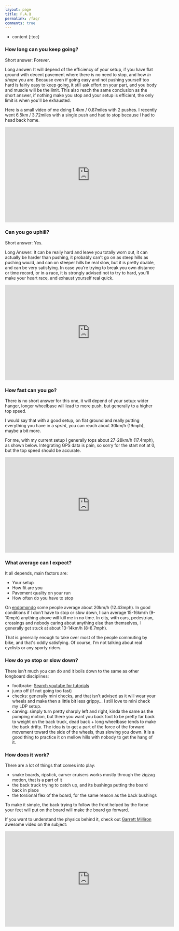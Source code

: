 ```yaml
---
layout: page
title: F.A.Q
permalink: /faq/
comments: true
---
```


* content
{:toc}

### How long can you keep going?

Short answer: Forever.

Long answer: It will depend of the efficiency of your setup, if you have flat
ground with decent pavement where there is no need to stop, and how *in shape*
you are. Because even if going easy and not pushing yourself too hard is fairly
easy to keep going, it still ask effort on your part, and you body and
muscle will be the limit. This also reach the same conclusion as the short
answer, if nothing make you stop and your setup is efficient, the only limit is
when you'll be exhausted.

Here is a small video of me doing 1.4km / 0.87miles with 2 pushes. I recently
went 6.5km / 3.72miles with a single push and had to stop because I had to head
back home.

<iframe width="560" height="315" src="https://www.youtube.com/embed/CIlcqyvS9HM" frameborder="0" allowfullscreen></iframe>

### Can you go uphill?

Short answer: Yes.

Long Answer: It can be really hard and leave you totally worn out, it can
actually be harder than pushing, it probably can't go on as steep hills as
pushing would, and can on steeper hills be real slow, but it is pretty doable,
and can be very satisfying. In case you're trying to break you own distance or
time record, or in a race, it is strongly advised not to try to hard, you'll
make your heart race, and exhaust yourself real quick.

<iframe width="560" height="315" src="https://www.youtube.com/embed/pPd1ybgeKNQ" frameborder="0" allowfullscreen></iframe>

### How fast can you go?

There is no short answer for this one, it will depend of your setup: wider
hanger, longer wheelbase will lead to more push, but generally to a higher top
speed.

I would say that with a good setup, on flat ground and really putting
everything you have in a *sprint*, you can reach about 30km/h (19mph), maybe a
bit more.

For me, with my current setup I generally tops about 27-28km/h (17.4mph), as
shown below. Integrating GPS data is pain, so sorry for the start not at 0, but
the top speed should be accurate.

<iframe width="560" height="315" src="https://www.youtube.com/embed/lHzsro3vutc" frameborder="0" allowfullscreen></iframe>

### What average can I expect?

It all depends, main factors are:

- Your setup
- How fit are you
- Pavement quality on your run
- How often do you have to stop

On [endomondo](https://www.endomondo.com/) some people average about 20km/h
(12.43mph). In good conditions if I don't have to stop or slow down, I can
average 15-16km/h (9-10mph) anything above will kill me in no time. In city,
with cars, pedestrian, crossings and nobody caring about anything else than
themselves, I generally get stuck at about 13-14km/h (8-8.7mph).

That is generally enough to take over most of the people commuting by bike, and
that's oddly satisfying. Of course, I'm not talking about real cyclists or any
sporty riders.

### How do yo stop or slow down?

There isn't much you can do and it boils down to the same as other longboard
disciplines:

- footbrake: [Search youtube for tutorials](https://www.youtube.com/results?search_query=footbrake%20longboard&search=Search)
- jump off (if not going too fast)
- checks: generally mini checks, and that isn't advised as it will wear your
  wheels and make then a little bit less grippy... I still love to mini check
  my LDP setup.
- carving: simply turn pretty sharply left and right, kinda the same as the
  pumping motion, but there you want you back foot to be pretty far back to
  weight on the back truck, dead back + long wheelbase tends to make the back
  drifty. The idea is to get a part of the force of the forward movement toward
  the side of the wheels, thus slowing you down. It is a good thing to practice
  it on mellow hills with nobody to get the hang of it.

### How does it work?

There are a lot of things that comes into play:
- snake boards, ripstick, carver cruisers works mostly through the zigzag
  motion, that is a part of it
- the back truck trying to catch up, and its bushings putting the board back in
  place
- the torsional flex of the board, for the same reason as the back bushings

To make it simple, the back trying to follow the front helped by the force your
feet will put on the board will make the board go forward.

If you want to understand the physics behind it, check out [Garrett
Milliron](https://www.youtube.com/channel/UC5Ds8DNxOxpAjTQShBAaJ6A) awesome
video on the subject:

<iframe width="560" height="315" src="https://www.youtube.com/embed/YgUmAwq1WG4" frameborder="0" allowfullscreen></iframe>
